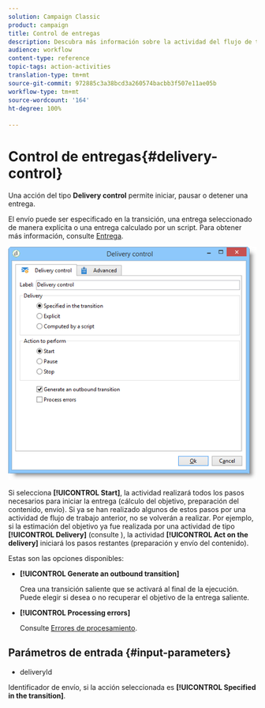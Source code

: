 ```yaml
---
solution: Campaign Classic
product: campaign
title: Control de entregas
description: Descubra más información sobre la actividad del flujo de trabajo Control de entregas
audience: workflow
content-type: reference
topic-tags: action-activities
translation-type: tm+mt
source-git-commit: 972885c3a38bcd3a260574bacbb3f507e11ae05b
workflow-type: tm+mt
source-wordcount: '164'
ht-degree: 100%

---
```



# Control de entregas{#delivery-control}

Una acción del tipo **Delivery control** permite iniciar, pausar o detener una entrega.

El envío puede ser especificado en la transición, una entrega seleccionado de manera explícita o una entrega calculado por un script. Para obtener más información, consulte [Entrega](../../workflow/using/delivery.md).

![](assets/edit_diffusion_act.png)

Si selecciona **[!UICONTROL Start]**, la actividad realizará todos los pasos necesarios para iniciar la entrega (cálculo del objetivo, preparación del contenido, envío). Si ya se han realizado algunos de estos pasos por una actividad de flujo de trabajo anterior, no se volverán a realizar. Por ejemplo, si la estimación del objetivo ya fue realizada por una actividad de tipo **[!UICONTROL Delivery]** (consulte [](../../workflow/using/delivery.md)), la actividad **[!UICONTROL Act on the delivery]** iniciará los pasos restantes (preparación y envío del contenido).

Estas son las opciones disponibles:

* **[!UICONTROL Generate an outbound transition]**

   Crea una transición saliente que se activará al final de la ejecución. Puede elegir si desea o no recuperar el objetivo de la entrega saliente.

* **[!UICONTROL Processing errors]**

   Consulte [Errores de procesamiento](../../workflow/using/monitoring-workflow-execution.md#processing-errors).

## Parámetros de entrada {#input-parameters}

* deliveryId

Identificador de envío, si la acción seleccionada es **[!UICONTROL Specified in the transition]**.
